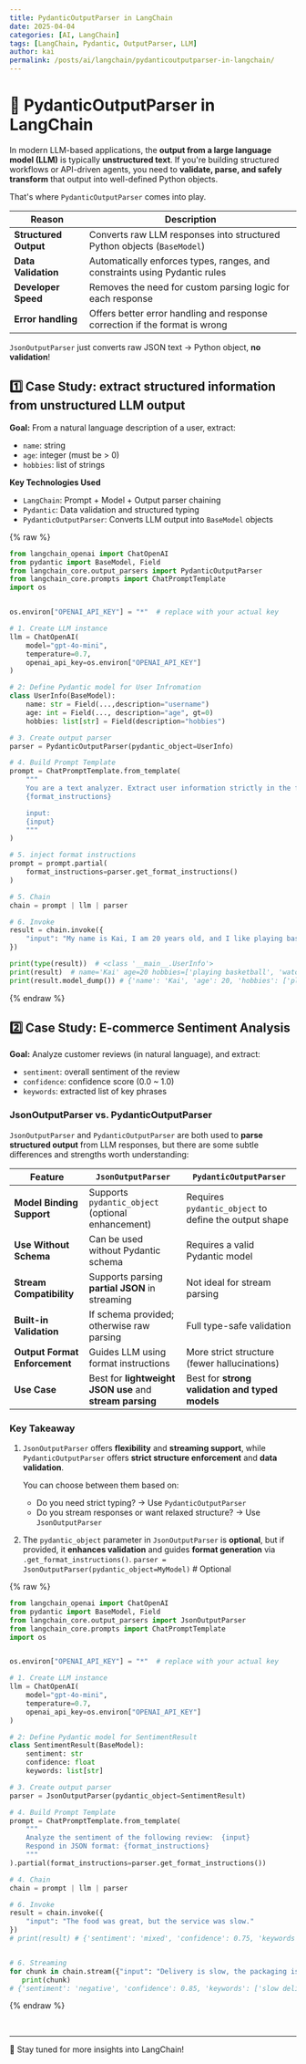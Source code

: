 ```yaml
---
title: PydanticOutputParser in LangChain
date: 2025-04-04
categories: [AI, LangChain]
tags: [LangChain, Pydantic, OutputParser, LLM]
author: kai
permalink: /posts/ai/langchain/pydanticoutputparser-in-langchain/
---
```



# 🚀 PydanticOutputParser in LangChain
In modern LLM-based applications, the **output from a large language model (LLM)** is typically **unstructured text**. If you're building structured workflows or API-driven agents, you need to **validate, parse, and safely transform** that output into well-defined Python objects.

That's where `PydanticOutputParser` comes into play.

| Reason              | Description                                                                 |
|---------------------|-----------------------------------------------------------------------------|
| **Structured Output** | Converts raw LLM responses into structured Python objects (`BaseModel`)     |
| **Data Validation**   | Automatically enforces types, ranges, and constraints using Pydantic rules  |
| **Developer Speed**  | Removes the need for custom parsing logic for each response                 |
| **Error handling**   | Offers better error handling and response correction if the format is wrong |

`JsonOutputParser` just converts raw JSON text → Python object, **no validation**!        

## 1️⃣ Case Study: extract structured information from unstructured LLM output

**Goal:** From a natural language description of a user, extract:
- `name`: string  
- `age`: integer (must be > 0)  
- `hobbies`: list of strings

**Key Technologies Used**
- `LangChain`: Prompt + Model + Output parser chaining
- `Pydantic`: Data validation and structured typing
- `PydanticOutputParser`: Converts LLM output into `BaseModel` objects

{% raw %}
```python
from langchain_openai import ChatOpenAI
from pydantic import BaseModel, Field  
from langchain_core.output_parsers import PydanticOutputParser  
from langchain_core.prompts import ChatPromptTemplate  
import os


os.environ["OPENAI_API_KEY"] = "*"  # replace with your actual key

# 1. Create LLM instance
llm = ChatOpenAI(
    model="gpt-4o-mini",
    temperature=0.7,
    openai_api_key=os.environ["OPENAI_API_KEY"]
)

# 2: Define Pydantic model for User Infromation
class UserInfo(BaseModel):  
    name: str = Field(...,description="username")  
    age: int = Field(..., description="age", gt=0)  
    hobbies: list[str] = Field(description="hobbies")

# 3. Create output parser
parser = PydanticOutputParser(pydantic_object=UserInfo)  

# 4. Build Prompt Template
prompt = ChatPromptTemplate.from_template(
    """  
    You are a text analyzer. Extract user information strictly in the following format:
    {format_instructions}  

    input: 
    {input}  
    """
)  

# 5. inject format instructions
prompt = prompt.partial(  
    format_instructions=parser.get_format_instructions()  
)  

# 5. Chain
chain = prompt | llm | parser  

# 6. Invoke
result = chain.invoke({  
    "input": "My name is Kai, I am 20 years old, and I like playing basketball and watching movies. I am very happy today."
})  

print(type(result))  # <class '__main__.UserInfo'>
print(result)  # name='Kai' age=20 hobbies=['playing basketball', 'watching movies']
print(result.model_dump()) # {'name': 'Kai', 'age': 20, 'hobbies': ['playing basketball', 'watching movies']}
```
{% endraw %}


## 2️⃣ Case Study: E-commerce Sentiment Analysis

**Goal:** Analyze customer reviews (in natural language), and extract:
- `sentiment`: overall sentiment of the review  
- `confidence`: confidence score (0.0 ~ 1.0)  
- `keywords`: extracted list of key phrases 

### JsonOutputParser vs. PydanticOutputParser
`JsonOutputParser` and `PydanticOutputParser` are both used to **parse structured output** from LLM responses, but there are some subtle differences and strengths worth understanding:

| Feature                        | `JsonOutputParser`                                      | `PydanticOutputParser`                                  |
|-------------------------------|----------------------------------------------------------|----------------------------------------------------------|
| **Model Binding Support**      | Supports `pydantic_object` (optional enhancement)     | Requires `pydantic_object` to define the output shape |
| **Use Without Schema**          | Can be used without Pydantic schema                   | Requires a valid Pydantic model                       |
| **Stream Compatibility**        | Supports parsing **partial JSON** in streaming        | Not ideal for stream parsing                          |
| **Built-in Validation**         | If schema provided; otherwise raw parsing             | Full type-safe validation                             |
| **Output Format Enforcement**   | Guides LLM using format instructions                  | More strict structure (fewer hallucinations)          |
| **Use Case**                    | Best for **lightweight JSON use** and **stream parsing**| Best for **strong validation and typed models**         |


### Key Takeaway
1. `JsonOutputParser` offers **flexibility** and **streaming support**, while `PydanticOutputParser` offers **strict structure enforcement** and **data validation**.

    You can choose between them based on:
    - Do you need strict typing? → Use `PydanticOutputParser`
    - Do you stream responses or want relaxed structure? → Use `JsonOutputParser`

2. The `pydantic_object` parameter in `JsonOutputParser` is **optional**, but if provided, it **enhances validation** and guides **format generation** via `.get_format_instructions()`.
   `parser = JsonOutputParser(pydantic_object=MyModel)`  # Optional



{% raw %}
```python
from langchain_openai import ChatOpenAI
from pydantic import BaseModel, Field  
from langchain_core.output_parsers import JsonOutputParser   
from langchain_core.prompts import ChatPromptTemplate  
import os


os.environ["OPENAI_API_KEY"] = "*"  # replace with your actual key

# 1. Create LLM instance
llm = ChatOpenAI(
    model="gpt-4o-mini",
    temperature=0.7,
    openai_api_key=os.environ["OPENAI_API_KEY"]
)

# 2: Define Pydantic model for SentimentResult
class SentimentResult(BaseModel):  
    sentiment: str  
    confidence: float  
    keywords: list[str]

# 3. Create output parser
parser = JsonOutputParser(pydantic_object=SentimentResult) 

# 4. Build Prompt Template
prompt = ChatPromptTemplate.from_template(
    """  
    Analyze the sentiment of the following review:  {input}  
    Respond in JSON format: {format_instructions}  
    """
).partial(format_instructions=parser.get_format_instructions())  

# 4. Chain
chain = prompt | llm | parser  

# 6. Invoke
result = chain.invoke({  
    "input": "The food was great, but the service was slow."
})  
# print(result) # {'sentiment': 'mixed', 'confidence': 0.75, 'keywords': ['food', 'great', 'service', 'slow']}


# 6. Streaming
for chunk in chain.stream({"input": "Delivery is slow, the packaging is broken."}):
   print(chunk)  
# {'sentiment': 'negative', 'confidence': 0.85, 'keywords': ['slow delivery', 'broken packaging']}
```
{% endraw %}








<br>



---

🚀 Stay tuned for more insights into LangChain!



